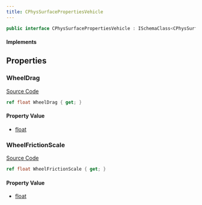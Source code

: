 ```yaml
---
title: CPhysSurfacePropertiesVehicle
---
```


```csharp
public interface CPhysSurfacePropertiesVehicle : ISchemaClass<CPhysSurfacePropertiesVehicle>, ISchemaField, ISchemaClass, INativeHandle
```

#### Implements

## Properties

### WheelDrag

[Source Code](https://github.com/swiftly-solution/swiftlys2/blob/beta/managed/src/SwiftlyS2.Generated/Schemas/Interfaces/CPhysSurfacePropertiesVehicle.cs#L16)

```csharp
ref float WheelDrag { get; }
```

#### Property Value

- [float](https://learn.microsoft.com/dotnet/api/system.single)

### WheelFrictionScale

[Source Code](https://github.com/swiftly-solution/swiftlys2/blob/beta/managed/src/SwiftlyS2.Generated/Schemas/Interfaces/CPhysSurfacePropertiesVehicle.cs#L18)

```csharp
ref float WheelFrictionScale { get; }
```

#### Property Value

- [float](https://learn.microsoft.com/dotnet/api/system.single)

